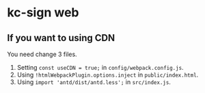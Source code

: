 # kc-sign web

## If you want to using CDN

You need change 3 files.

1. Setting `const useCDN = true;` in `config/webpack.config.js`.
2. Using `!htmlWebpackPlugin.options.inject` in `public/index.html`.
3. Using `import 'antd/dist/antd.less';` in `src/index.js`.
